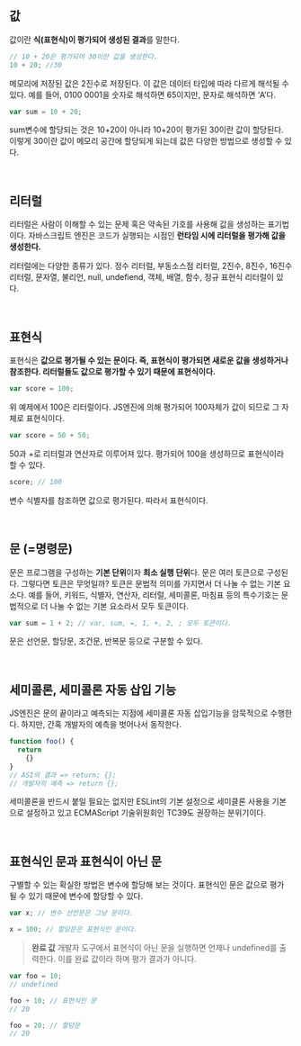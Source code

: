 ## 값

값이란 **식(표현식)이 평가되어 생성된 결과**를 말한다.

```jsx
// 10 + 20은 평가되어 30이란 값을 생성한다.
10 + 20; //30
```

메모리에 저장된 값은 2진수로 저장된다. 이 값은 데이터 타입에 따라 다르게 해석될 수 있다. 예를 들어, 0100 0001을 숫자로 해석하면 65이지만, 문자로 해석하면 ‘A’다.

```jsx
var sum = 10 + 20;
```

sum변수에 할당되는 것은 10+20이 아니라 10+20이 평가된 30이란 값이 할당된다. 이렇게 30이란 값이 메모리 공간에 할당되게 되는데 값은 다양한 방법으로 생성할 수 있다.

<br />

## 리터럴

리터럴은 사람이 이해할 수 있는 문제 혹은 약속된 기호를 사용해 값을 생성하는 표기법이다. 자바스크립트 엔진은 코드가 실행되는 시점인 **런타임 시에 리터럴을 평가해 값을 생성한다.**

리터럴에는 다양한 종류가 있다. 정수 리터럴, 부동소스점 리터럴, 2진수, 8진수, 16진수 리터럴, 문자열, 불리언, null, undefiend, 객체, 배열, 함수, 정규 표현식 리터럴이 있다.

<br />

## 표현식

표현식은 **값으로 평가될 수 있는 문이다. 즉, 표현식이 평가되면 새로운 값을 생성하거나 참조한다. 리터럴들도 값으로 평가할 수 있기 때문에 표현식이다.**

```jsx
var score = 100;
```

위 예제에서 100은 리터럴이다. JS엔진에 의해 평가되어 100자체가 값이 되므로 그 자체로 표현식이다.

```jsx
var score = 50 + 50;
```

50과 +로 리터럴과 연산자로 이루어져 있다. 평가되어 100을 생성하므로 표현식이라 할 수 있다.

```jsx
score; // 100
```

변수 식별자를 참조하면 값으로 평가된다. 따라서 표현식이다.

<br />

## 문 (=명령문)

문은 프로그램을 구성하는 **기본 단위**이자 **최소 실행 단위**다. 문은 여러 토큰으로 구성된다. 그렇다면 토큰은 무엇일까? 토큰은 문법적 의미를 가지면서 더 나눌 수 없는 기본 요소다. 예를 들어, 키워드, 식별자, 연산자, 리터럴, 세미콜론, 마침표 등의 특수기호는 문법적으로 더 나눌 수 없는 기본 요소라서 모두 토큰이다.

```jsx
var sum = 1 + 2; // var, sum, =, 1, +, 2, ; 모두 토큰이다.
```

문은 선언문, 할당문, 조건문, 반복문 등으로 구분할 수 있다.

<br />

## 세미콜론, 세미콜론 자동 삽입 기능

JS엔진은 문의 끝이라고 예측되는 지점에 세미콜론 자동 삽입기능을 암묵적으로 수행한다. 하지만, 간혹 개발자의 예측을 벗어나서 동작한다. 

```jsx
function foo() {
  return
    {}
}
// ASI의 결과 => return; {};
// 개발자의 예측 => return {};
```

세미콜론을 반드시 붙일 필요는 없지만 ESLint의 기본 설정으로 세미클론 사용을 기본으로 설정하고 있고 ECMAScript 기술위원회인 TC39도 권장하는 분위기이다.

<br />

## 표현식인 문과 표현식이 아닌 문

구별할 수 있는 확실한 방법은 변수에 할당해 보는 것이다. 표현식인 문은 값으로 평가 될 수 있기 때문에 변수에 할당할 수 있다.

```jsx
var x; // 변수 선언문은 그냥 문이다.

x = 100; // 할당문은 표현식인 문이다.
```

> **완료 값**
개발자 도구에서 표현식이 아닌 문을 실행하면 언제나 undefined를 출력한다. 이를 완료 값이라 하며 평가 결과가 아니다.

```jsx
var foo = 10;
// undefined

foo + 10; // 표현식인 문
// 20

foo = 20; // 할당문
// 20
```